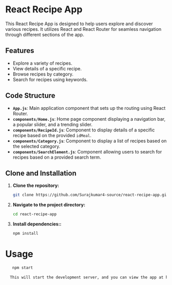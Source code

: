 # React Recipe App

This React Recipe App is designed to help users explore and discover various recipes. It utilizes React and React Router for seamless navigation through different sections of the app.

## Features

- Explore a variety of recipes.
- View details of a specific recipe.
- Browse recipes by category.
- Search for recipes using keywords.

## Code Structure

- **`App.js`**: Main application component that sets up the routing using React Router.
- **`components/Home.js`**: Home page component displaying a navigation bar, a popular slider, and a trending slider.
- **`components/RecipeId.js`**: Component to display details of a specific recipe based on the provided `idMeal`.
- **`components/Category.js`**: Component to display a list of recipes based on the selected category.
- **`components/SearchElement.js`**: Component allowing users to search for recipes based on a provided search term.

## Clone and Installation

1. **Clone the repository:**

   ```bash
   git clone https://github.com/Surajkumar4-source/react-recipe-app.git

2. **Navigate to the project directory:**

    ```bash
    cd react-recipe-app

3. **Install dependencies::**

    ```bash
    npm install

# Usage
 ```bash
    npm start
    
   This will start the development server, and you can view the app at http://localhost:3000 in your web browser.
